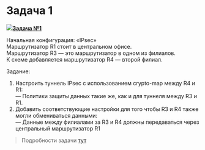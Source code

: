 # Задача 1

[![](http://img-fotki.yandex.ru/get/6622/83739833.1f/0_9e219_a466f149_S.jpg)**Задача №1**](https://linkmeup.ru/blog/38.html)

Начальная конфигурация: «IPsec»  
Маршрутизатор R1 стоит в центральном офисе.  
Маршрутизатор R3 — это маршрутизатор в одном из филиалов.  
К схеме добавляется маршрутизатор R4 — второй филиал.

Задание:  
1. Настроить туннель IPsec с использованием crypto-map между R4 и R1:  
— Политики защиты данных такие же, как и для туннеля между R3 и R1.  
2. Добавить соответствующие настройки для того чтобы R3 и R4 также могли обмениваться данными:  
— Данные между филиалами за R3 и R4 должны передаваться через центральный маршрутизатор R1

> Подробности задачи [тут](https://linkmeup.ru/blog/38.html)